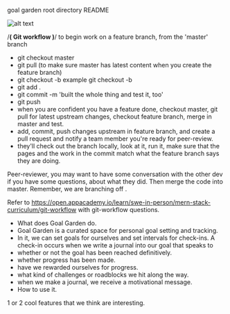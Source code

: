 goal garden root directory README


![alt text](https://github.com/TheSethness/goal-garden/blob/master/frontend/public/css/images/diagram.png "diagram")

/**********( Git workflow )**********/
to begin work on a feature branch, from the 'master' branch 
* git checkout master
* git pull (to make sure master has latest content when you create the feature branch)
* git checkout -b <initials-da-mo-pageName-featureName> 
example git checkout -b <ss-2-21-home-goal-list>
* git add . 
* git commit -m 'built the whole thing and test it, too'
* git push
* when you are confident you have a feature done, checkout master, git pull for latest upstream changes, checkout feature branch, merge in master and test. 
* add, commit, push changes upstream in feature branch, and create a pull request and notify a team member you're ready for peer-review. 
* they'll check out the branch locally, look at it, run it, make sure that the pages and the work in the commit match what the feature branch says they are doing. 


Peer-reviewer, you may want to have some conversation with the other dev if you have some questions, about what they did. Then merge the code into master. Remember, we are branching off <master>.

Refer to https://open.appacademy.io/learn/swe-in-person/mern-stack-curriculum/git-workflow with git-workflow questions.

* What does Goal Garden do.
* Goal Garden is a curated space for personal goal setting and tracking. 
* In it, we can set goals for ourselves and set intervals for check-ins. A check-in occurs when we write a journal into our goal that speaks to 
*   whether or not the goal has been reached definitively. 
*   whether progress has been made. 
*   have we rewarded ourselves for progress. 
*   what kind of challenges or roadblocks we hit along the way. 
*   when we make a journal, we receive a motivational message. 
* How to use it. 
  
1 or 2 cool features that we think are interesting. 

